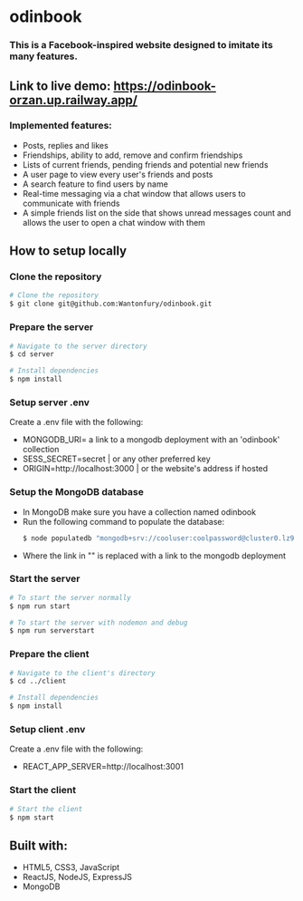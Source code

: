 # odinbook

### This is a Facebook-inspired website designed to imitate its many features.

## Link to live demo: https://odinbook-orzan.up.railway.app/

### Implemented features:
- Posts, replies and likes
- Friendships, ability to add, remove and confirm friendships
- Lists of current friends, pending friends and potential new friends
- A user page to view every user's friends and posts
- A search feature to find users by name
- Real-time messaging via a chat window that allows users to communicate with friends
- A simple friends list on the side that shows unread messages count and allows the user to open a chat window with them

## How to setup locally

### Clone the repository
```bash
# Clone the repository
$ git clone git@github.com:Wantonfury/odinbook.git
```

### Prepare the server
```bash
# Navigate to the server directory
$ cd server

# Install dependencies
$ npm install
```

### Setup server .env
Create a .env file with the following:
- MONGODB_URI= a link to a mongodb deployment with an 'odinbook' collection
- SESS_SECRET=secret | or any other preferred key
- ORIGIN=http://localhost:3000 | or the website's address if hosted

### Setup the MongoDB database
- In MongoDB make sure you have a collection named odinbook
- Run the following command to populate the database:
  ```bash
  $ node populatedb "mongodb+srv://cooluser:coolpassword@cluster0.lz91hw2.mongodb.net/odinbook?retryWrites=true&w=majority"
  ```
- Where the link in "" is replaced with a link to the mongodb deployment

### Start the server
```bash
# To start the server normally
$ npm run start

# To start the server with nodemon and debug
$ npm run serverstart
```

### Prepare the client
```bash
# Navigate to the client's directory
$ cd ../client

# Install dependencies
$ npm install
```

### Setup client .env
Create a .env file with the following:
- REACT_APP_SERVER=http://localhost:3001

### Start the client
```bash
# Start the client
$ npm start
```

## Built with:
- HTML5, CSS3, JavaScript
- ReactJS, NodeJS, ExpressJS
- MongoDB